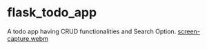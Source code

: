 # flask_todo_app
A todo app having CRUD functionalities and Search Option.
[screen-capture.webm](https://github.com/iamnandini/flask_todo_app/assets/117187906/94b5182f-c331-46ef-a729-70aaef386979)
